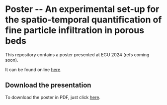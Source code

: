 # Poster -- An experimental set-up for the spatio-temporal quantification of fine particle infiltration in porous beds

This repository contains a poster presented at EGU 2024 (refs coming soon).

It can be found online [here](https://cgadal-presentations.github.io/poster_egu2024/poster.html#/). 

## Download the presentation

To download the poster in PDF, just click [here](https://raw.githubusercontent.com/cgadal-presentations/poster_egu2024/main/poster.pdf).
